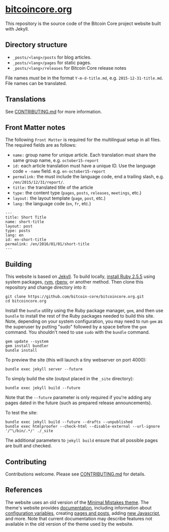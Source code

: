 # [bitcoincore.org](https://bitcoincore.org)

This repository is the source code of the Bitcoin Core project website built with Jekyll.

## Directory structure

  - `_posts/<lang>/posts` for blog articles.
  - `_posts/<lang>/pages` for static pages.
  - `_posts/<lang>/releases` for Bitcoin Core release notes

File names *must* be in the format `Y-m-d-title.md`, e.g. `2015-12-31-title.md`. File names can be translated.

## Translations

See [CONTRIBUTING.md](/CONTRIBUTING.md#translation-process) for more information.

## Front Matter notes

The following `Front Matter` is required for the multilingual setup in all files. The required fields are as follows:

  - `name:`      group name for unique article. Each translation must share the same group name, e.g. `october15-report`
  - `id:`        each article translation must have a unique ID. Use the language code + `-name` field. e.g. `en-october15-report`
  - `permalink:` the must include the language code, end a trailing slash, e.g. `/en/2015/12/31/report/`.
  - `title:`     the translated title of the article
  - `type:`      the content type (`pages`, `posts`, `releases`, `meetings`, etc.)
  - `layout:`    the layout template (`page`, `post`, etc.)
  - `lang:`      the language code (`en`, `fr`, etc.)

```
---
title: Short Title
name: short-title
layout: post
type: posts
lang: en
id: en-short-title
permalink: /en/2016/01/01/short-title
---
```

## Building

This website is based on [Jekyll](https://jekyllrb.com/).  To build
locally, [install Ruby 2.5.5](https://gorails.com/setup) using system
packages, [rvm](https://rvm.io), [rbenv](https://github.com/rbenv/rbenv), or another method.
Then clone this repository and change directory into it:

    git clone https://github.com/bitcoin-core/bitcoincore.org.git
    cd bitcoincore.org

Install the `bundle` utility using the Ruby package manager, `gem`, and
then use `bundle` to install the rest of the Ruby packages needed to
build this site.  Note, depending on your system configuration, you may
need to run `gem` as the superuser by putting "sudo" followed by a space
before the `gem` command.  You shouldn't need to use `sudo` with the
`bundle` command.

    gem update --system
    gem install bundler
    bundle install

To preview the site (this will launch a tiny webserver on port 4000):

    bundle exec jekyll server --future

To simply build the site (output placed in the `_site` directory):

    bundle exec jekyll build --future

Note that the `--future` parameter is only required if you're adding any
pages dated in the future (such as prepared release announcements).

To test the site:

    bundle exec jekyll build --future --drafts --unpublished
    bundle exec htmlproofer --check-html --disable-external --url-ignore '/^\/bin/.*/' ./_site

The additional parameters to `jekyll build` ensure that all possible
pages are built and checked.

## Contributing

Contributions welcome. Please see [CONTRIBUTING.md](/CONTRIBUTING.md) for details.

## References

The website uses an old version of the [Minimal Mistakes theme][].  The
theme's website provides [documentation][mm docs], including information
about [configuration variables][mm config], creating [pages and posts][mm
content], adding [new Javascript][mm js], and more.  Note that
current documentation may describe features not available in the old
version of the theme used by the website.

[minimal mistakes theme]: https://mmistakes.github.io/minimal-mistakes/
[mm docs]: https://mmistakes.github.io/minimal-mistakes/docs/quick-start-guide/
[mm config]: https://mmistakes.github.io/minimal-mistakes/docs/configuration/
[mm content]: https://mmistakes.github.io/minimal-mistakes/docs/posts/
[mm js]: https://mmistakes.github.io/minimal-mistakes/docs/javascript/
